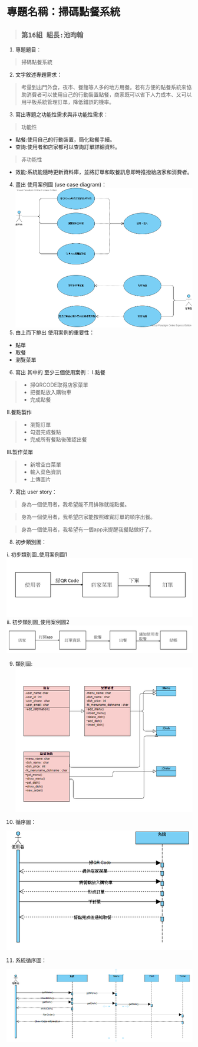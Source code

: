 # 專題名稱：掃碼點餐系統
>## ```第16組 組長:池昀翰 ```
1. 專題題目：
>掃碼點餐系統
2. 文字敘述專題需求：
>考量到出門外食，夜市、餐館等人多的地方用餐。若有方便的點餐系統來協助消費者可以使用自己的行動裝置點餐，商家既可以省下人力成本、又可以用平板系統管理訂單，降低錯誤的機率。
3. 寫出專題之功能性需求與非功能性需求：
>功能性
* 點餐:使用自己的行動裝置，簡化點餐手續。
* 查詢:使用者和店家都可以查詢訂單詳細資料。
>非功能性
* 效能:系統能隨時更新資料庫，並將訂單和取餐訊息即時推撥給店家和消費者。
4. 畫出 使用案例圖 (use case diagram)： 
![image](https://raw.githubusercontent.com/danielchyr/OO_2/master/use%20case%20diagram.png)
5. 由上而下排出 使用案例的重要性：
* 點單
* 取餐
* 瀏覽菜單
6. 寫出 其中的 至少三個使用案例：
I.點餐
>* 掃QRCODE取得店家菜單
>* 把餐點放入購物車
>* 完成點餐

II.餐點製作
>* 瀏覽訂單
>* 勾選完成餐點
>* 完成所有餐點後確認出餐

III.製作菜單
>* 新增空白菜單
>* 輸入菜色資訊
>* 上傳圖片

7. 寫出 user story：
>身為一個使用者，我希望能不用排隊就能點餐。

>身為一個使用者，我希望店家能按照確實訂單的順序出餐。

>身為一個使用者，我希望有一個app來提醒我餐點做好了。
8. 初步類別圖：

i. 初步類別圖_使用案例圖1
![image](https://raw.githubusercontent.com/danielchyr/OO_2/master/class1.png)
ii. 初步類別圖_使用案例圖2
![image](https://raw.githubusercontent.com/danielchyr/OO_2/master/class2.png)

9. 類別圖:
![image](https://raw.githubusercontent.com/danielchyr/OO_2/master/class.png)

10. 循序圖：

![image](https://raw.githubusercontent.com/danielchyr/OO_2/master/Sequence%20Diagram1.png)

11. 系統循序圖：

![image](https://raw.githubusercontent.com/danielchyr/OO_2/master/Image.png)
